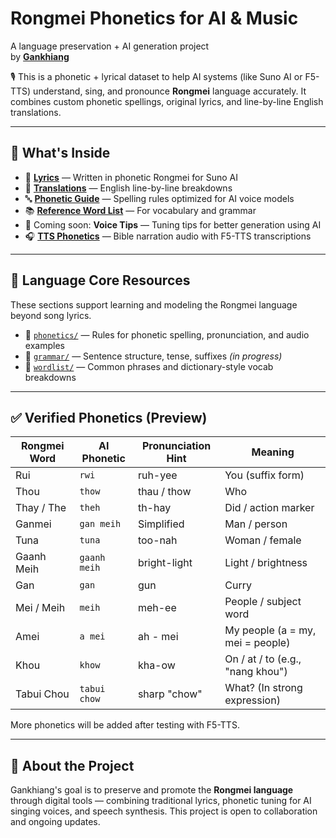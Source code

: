 # Rongmei Phonetics for AI & Music  
A language preservation + AI generation project  
by **[Gankhiang](https://www.youtube.com/@Gankhiang)**

🎙️ This is a phonetic + lyrical dataset to help AI systems (like Suno AI or F5-TTS) understand, sing, and pronounce **Rongmei** language accurately. It combines custom phonetic spellings, original lyrics, and line-by-line English translations.

---

## 📁 What's Inside

- 🎵 [**Lyrics**](songs/) — Written in phonetic Rongmei for Suno AI  
- 📜 [**Translations**](translations/) — English line-by-line breakdowns  
- 🔤 [**Phonetic Guide**](phonetic-guide.md) — Spelling rules optimized for AI voice models  
- 📚 [**Reference Word List**](reference/word-list.md) — For vocabulary and grammar  
- 🧠 Coming soon: **Voice Tips** — Tuning tips for better generation using AI  
- 🎧 [**TTS Phonetics**](tts-phonetics/) — Bible narration audio with F5-TTS transcriptions  

---

## 📂 Language Core Resources

These sections support learning and modeling the Rongmei language beyond song lyrics.

- 📌 [`phonetics/`](phonetics/) — Rules for phonetic spelling, pronunciation, and audio examples  
- 🧠 [`grammar/`](grammar/) — Sentence structure, tense, suffixes *(in progress)*  
- 📓 [`wordlist/`](wordlist/) — Common phrases and dictionary-style vocab breakdowns  

---

## ✅ Verified Phonetics (Preview)

| Rongmei Word | AI Phonetic | Pronunciation Hint | Meaning |
|--------------|-------------|--------------------|---------|
| Rui          | `rwi`       | ruh-yee            | You (suffix form) |
| Thou         | `thow`      | thau / thow        | Who |
| Thay / The   | `theh`      | th-hay             | Did / action marker |
| Ganmei       | `gan meih`  | Simplified         | Man / person |
| Tuna         | `tuna`      | too-nah            | Woman / female |
| Gaanh Meih   | `gaanh meih`| bright-light       | Light / brightness |
| Gan          | `gan`       | gun                | Curry |
| Mei / Meih   | `meih`      | meh-ee             | People / subject word |
| Amei         | `a mei`     | ah - mei           | My people (a = my, mei = people) |
| Khou         | `khow`      | kha-ow             | On / at / to (e.g., "nang khou") |
| Tabui Chou   | `tabui chow`| sharp "chow"       | What? (In strong expression) |

More phonetics will be added after testing with F5-TTS.

---

## 📌 About the Project

Gankhiang's goal is to preserve and promote the **Rongmei language** through digital tools — combining traditional lyrics, phonetic tuning for AI singing voices, and speech synthesis. This project is open to collaboration and ongoing updates.
